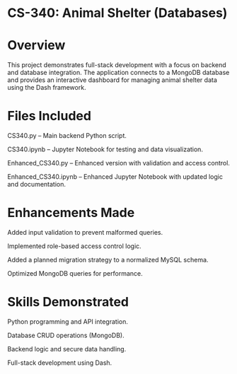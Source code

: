 # CS-340: Animal Shelter (Databases)
# Overview
This project demonstrates full-stack development with a focus on backend and database integration. The application connects to a MongoDB database and provides an interactive dashboard for managing animal shelter data using the Dash framework.

# Files Included
CS340.py – Main backend Python script.

CS340.ipynb – Jupyter Notebook for testing and data visualization.

Enhanced_CS340.py – Enhanced version with validation and access control.

Enhanced_CS340.ipynb – Enhanced Jupyter Notebook with updated logic and documentation.

# Enhancements Made
Added input validation to prevent malformed queries.

Implemented role-based access control logic.

Added a planned migration strategy to a normalized MySQL schema.

Optimized MongoDB queries for performance.

# Skills Demonstrated
Python programming and API integration.

Database CRUD operations (MongoDB).

Backend logic and secure data handling.

Full-stack development using Dash.
